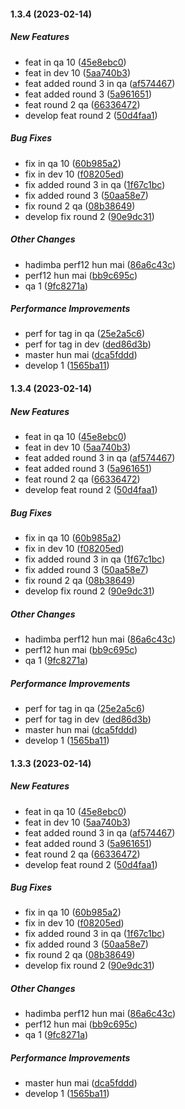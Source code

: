 #### 1.3.4 (2023-02-14)

##### New Features

*  feat in qa 10 ([45e8ebc0](https://github.com/RKM26/changelog-test/commit/45e8ebc00aa9a4f899d20cb839b76cd9790ed078))
*  feat in dev 10 ([5aa740b3](https://github.com/RKM26/changelog-test/commit/5aa740b307d349c0e7d352860b1baf63dadc359b))
*  feat added round 3 in qa ([af574467](https://github.com/RKM26/changelog-test/commit/af574467147ecb5a34ec6feb6492452ff6a1c7d4))
*  feat added round 3 ([5a961651](https://github.com/RKM26/changelog-test/commit/5a961651529e14f087f21452c375f3b2c18b9b4d))
*  feat round 2 qa ([66336472](https://github.com/RKM26/changelog-test/commit/66336472a7a96fa083905d6a2941a54e6ffa9d04))
*  develop feat round 2 ([50d4faa1](https://github.com/RKM26/changelog-test/commit/50d4faa104da939992e50c0f74a0fbabc7ba2ec5))

##### Bug Fixes

*  fix in qa 10 ([60b985a2](https://github.com/RKM26/changelog-test/commit/60b985a2d4368bf6ac027ce519a9d905a89f9d01))
*  fix in dev 10 ([f08205ed](https://github.com/RKM26/changelog-test/commit/f08205edbbca5579c07c63a29d94f55fba77ae1d))
*  fix added round 3 in qa ([1f67c1bc](https://github.com/RKM26/changelog-test/commit/1f67c1bc5d58aa40683f5c8594846c2915617ed2))
*  fix added round 3 ([50aa58e7](https://github.com/RKM26/changelog-test/commit/50aa58e782363e3330522a51d3d59a6e104e3463))
*  fix round 2 qa ([08b38649](https://github.com/RKM26/changelog-test/commit/08b3864991bde99f5808a658174e458f5af4e1ad))
*  develop fix round 2 ([90e9dc31](https://github.com/RKM26/changelog-test/commit/90e9dc3150c8680490dcb2cecd8a707bcd1793f2))

##### Other Changes

*  hadimba perf12 hun mai ([86a6c43c](https://github.com/RKM26/changelog-test/commit/86a6c43c0522e91b2b8b4310f5bfb4e540b92a18))
*  perf12 hun mai ([bb9c695c](https://github.com/RKM26/changelog-test/commit/bb9c695c8a17729c2fb9e67f8269d4feb106c072))
*  qa 1 ([9fc8271a](https://github.com/RKM26/changelog-test/commit/9fc8271a80ec2d452bd06f198b086e74f3a0ce07))

##### Performance Improvements

*  perf for tag in qa ([25e2a5c6](https://github.com/RKM26/changelog-test/commit/25e2a5c64b9bda7e0d6fd74ea10e30bd6c2baad7))
*  perf for tag in dev ([ded86d3b](https://github.com/RKM26/changelog-test/commit/ded86d3bee1b9874c672949cc05153cb8ad1ad4e))
*  master hun mai ([dca5fddd](https://github.com/RKM26/changelog-test/commit/dca5fddd476d2e472f0f0969384988b6eeb9fd32))
*  develop 1 ([1565ba11](https://github.com/RKM26/changelog-test/commit/1565ba11f980b89fcd1b8523315bc1feb0598f37))

#### 1.3.4 (2023-02-14)

##### New Features

*  feat in qa 10 ([45e8ebc0](https://github.com/RKM26/changelog-test/commit/45e8ebc00aa9a4f899d20cb839b76cd9790ed078))
*  feat in dev 10 ([5aa740b3](https://github.com/RKM26/changelog-test/commit/5aa740b307d349c0e7d352860b1baf63dadc359b))
*  feat added round 3 in qa ([af574467](https://github.com/RKM26/changelog-test/commit/af574467147ecb5a34ec6feb6492452ff6a1c7d4))
*  feat added round 3 ([5a961651](https://github.com/RKM26/changelog-test/commit/5a961651529e14f087f21452c375f3b2c18b9b4d))
*  feat round 2 qa ([66336472](https://github.com/RKM26/changelog-test/commit/66336472a7a96fa083905d6a2941a54e6ffa9d04))
*  develop feat round 2 ([50d4faa1](https://github.com/RKM26/changelog-test/commit/50d4faa104da939992e50c0f74a0fbabc7ba2ec5))

##### Bug Fixes

*  fix in qa 10 ([60b985a2](https://github.com/RKM26/changelog-test/commit/60b985a2d4368bf6ac027ce519a9d905a89f9d01))
*  fix in dev 10 ([f08205ed](https://github.com/RKM26/changelog-test/commit/f08205edbbca5579c07c63a29d94f55fba77ae1d))
*  fix added round 3 in qa ([1f67c1bc](https://github.com/RKM26/changelog-test/commit/1f67c1bc5d58aa40683f5c8594846c2915617ed2))
*  fix added round 3 ([50aa58e7](https://github.com/RKM26/changelog-test/commit/50aa58e782363e3330522a51d3d59a6e104e3463))
*  fix round 2 qa ([08b38649](https://github.com/RKM26/changelog-test/commit/08b3864991bde99f5808a658174e458f5af4e1ad))
*  develop fix round 2 ([90e9dc31](https://github.com/RKM26/changelog-test/commit/90e9dc3150c8680490dcb2cecd8a707bcd1793f2))

##### Other Changes

*  hadimba perf12 hun mai ([86a6c43c](https://github.com/RKM26/changelog-test/commit/86a6c43c0522e91b2b8b4310f5bfb4e540b92a18))
*  perf12 hun mai ([bb9c695c](https://github.com/RKM26/changelog-test/commit/bb9c695c8a17729c2fb9e67f8269d4feb106c072))
*  qa 1 ([9fc8271a](https://github.com/RKM26/changelog-test/commit/9fc8271a80ec2d452bd06f198b086e74f3a0ce07))

##### Performance Improvements

*  perf for tag in qa ([25e2a5c6](https://github.com/RKM26/changelog-test/commit/25e2a5c64b9bda7e0d6fd74ea10e30bd6c2baad7))
*  perf for tag in dev ([ded86d3b](https://github.com/RKM26/changelog-test/commit/ded86d3bee1b9874c672949cc05153cb8ad1ad4e))
*  master hun mai ([dca5fddd](https://github.com/RKM26/changelog-test/commit/dca5fddd476d2e472f0f0969384988b6eeb9fd32))
*  develop 1 ([1565ba11](https://github.com/RKM26/changelog-test/commit/1565ba11f980b89fcd1b8523315bc1feb0598f37))

#### 1.3.3 (2023-02-14)

##### New Features

*  feat in qa 10 ([45e8ebc0](https://github.com/RKM26/changelog-test/commit/45e8ebc00aa9a4f899d20cb839b76cd9790ed078))
*  feat in dev 10 ([5aa740b3](https://github.com/RKM26/changelog-test/commit/5aa740b307d349c0e7d352860b1baf63dadc359b))
*  feat added round 3 in qa ([af574467](https://github.com/RKM26/changelog-test/commit/af574467147ecb5a34ec6feb6492452ff6a1c7d4))
*  feat added round 3 ([5a961651](https://github.com/RKM26/changelog-test/commit/5a961651529e14f087f21452c375f3b2c18b9b4d))
*  feat round 2 qa ([66336472](https://github.com/RKM26/changelog-test/commit/66336472a7a96fa083905d6a2941a54e6ffa9d04))
*  develop feat round 2 ([50d4faa1](https://github.com/RKM26/changelog-test/commit/50d4faa104da939992e50c0f74a0fbabc7ba2ec5))

##### Bug Fixes

*  fix in qa 10 ([60b985a2](https://github.com/RKM26/changelog-test/commit/60b985a2d4368bf6ac027ce519a9d905a89f9d01))
*  fix in dev 10 ([f08205ed](https://github.com/RKM26/changelog-test/commit/f08205edbbca5579c07c63a29d94f55fba77ae1d))
*  fix added round 3 in qa ([1f67c1bc](https://github.com/RKM26/changelog-test/commit/1f67c1bc5d58aa40683f5c8594846c2915617ed2))
*  fix added round 3 ([50aa58e7](https://github.com/RKM26/changelog-test/commit/50aa58e782363e3330522a51d3d59a6e104e3463))
*  fix round 2 qa ([08b38649](https://github.com/RKM26/changelog-test/commit/08b3864991bde99f5808a658174e458f5af4e1ad))
*  develop fix round 2 ([90e9dc31](https://github.com/RKM26/changelog-test/commit/90e9dc3150c8680490dcb2cecd8a707bcd1793f2))

##### Other Changes

*  hadimba perf12 hun mai ([86a6c43c](https://github.com/RKM26/changelog-test/commit/86a6c43c0522e91b2b8b4310f5bfb4e540b92a18))
*  perf12 hun mai ([bb9c695c](https://github.com/RKM26/changelog-test/commit/bb9c695c8a17729c2fb9e67f8269d4feb106c072))
*  qa 1 ([9fc8271a](https://github.com/RKM26/changelog-test/commit/9fc8271a80ec2d452bd06f198b086e74f3a0ce07))

##### Performance Improvements

*  master hun mai ([dca5fddd](https://github.com/RKM26/changelog-test/commit/dca5fddd476d2e472f0f0969384988b6eeb9fd32))
*  develop 1 ([1565ba11](https://github.com/RKM26/changelog-test/commit/1565ba11f980b89fcd1b8523315bc1feb0598f37))

